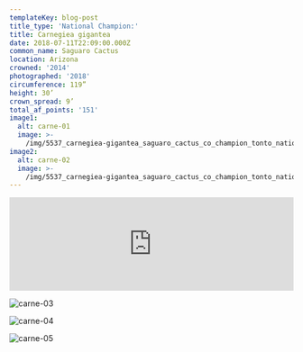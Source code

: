 ```yaml
---
templateKey: blog-post
title_type: 'National Champion:'
title: Carnegiea gigantea
date: 2018-07-11T22:09:00.000Z
common_name: Saguaro Cactus
location: Arizona
crowned: '2014'
photographed: '2018'
circumference: 119”
height: 30’
crown_spread: 9’
total_af_points: '151'
image1:
  alt: carne-01
  image: >-
    /img/5537_carnegiea-gigantea_saguaro_cactus_co_champion_tonto_national_forest_7-10-2018_american_forest_brian_kelley_detail.jpg
image2:
  alt: carne-02
  image: >-
    /img/5537_carnegiea-gigantea_saguaro_cactus_co_champion_tonto_national_forest_7-10-2018_american_forest_brian_kelley_1.jpg
---
```

<iframe width="100%" height="166" scrolling="no" frameborder="no" allow="autoplay" src="https://w.soundcloud.com/player/?url=https%3A//api.soundcloud.com/tracks/626534823&color=%23ff5500&auto_play=false&hide_related=false&show_comments=true&show_user=true&show_reposts=false&show_teaser=true"></iframe>

![carne-03](/img/5537_carnegiea-gigantea_saguaro_cactus_broken_limb_co_champion_tonto_national_forest_7-10-2018_american_forest_brian_kelley1.jpg "carne-03")

![carne-04](/img/carnegiea-gigantea_02.jpg)

![carne-05](/img/5537_carnegiea-gigantea_saguaro_cactus_broken_limb_co_champion_tonto_national_forest_7-10-2018_american_forest_brian_kelley.jpg)
